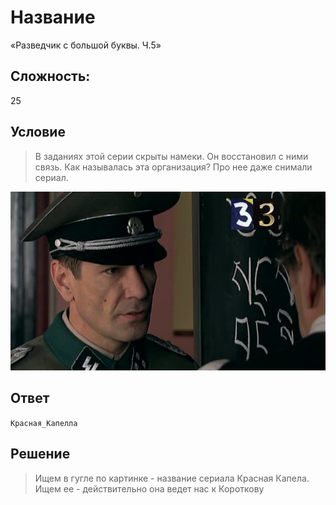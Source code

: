 # Название
«Разведчик с большой буквы. Ч.5»

## Сложность:
25

## Условие
> В заданиях этой серии скрыты намеки.
> Он восстановил с ними связь. Как называлась эта организация? Про нее даже снимали сериал.

![](5.jpg)

## Ответ
`Красная_Капелла`

## Решение
> Ищем в гугле по картинке - название сериала Красная Капела. Ищем ее - действительно она ведет нас к Короткову
